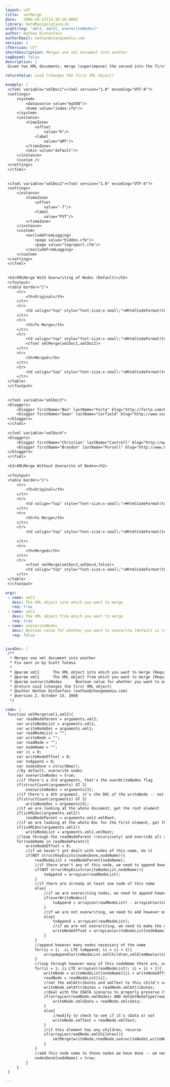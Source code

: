 ```yaml
---
layout: udf
title:  xmlMerge
date:   2008-10-15T14:38:30.000Z
library: DataManipulationLib
argString: "xml1, xml2[, overwriteNodes]"
author: Nathan Dintenfass
authorEmail: nathan@changemedia.com
version: 2
cfVersion: CF7
shortDescription: Merges one xml document into another
tagBased: false
description: |
 Given two XML documents, merge (superimpose) the second into the first.  You can choose to either overwrite existing nodes with the new values (default behavior) or add the nodes even if they duplicate the existing document.  This UDF is particularly handy when you have a default set of configurations in an XML file and want to be able to override some of them with an second XML file but want to have the second file contain only the nodes you are overriding.

returnValue: void (changes the first XML object)

example: |
 <cfxml variable="xmlDoc1"><?xml version="1.0" encoding="UTF-8"?>
 <settings>
     <system>
         <datasource value="myDSN"/>
         <home value="index.cfm"/>
     </system>
     <instance>
         <timeZone>
             <offset 
                 value="0"/>
             <label
                 value="GMT"/>
         </timeZone>
         <skin value="default"/>
     </instance>
     <custom />            
 </settings>
 </cfxml>
 
 
 <cfxml variable="xmlDoc2"><?xml version="1.0" encoding="UTF-8"?>
 <settings>
     <instance>
         <timeZone>
             <offset
                 value="-7"/>
             <label
                 value="PST"/>
         </timeZone>        
     </instance>                
     <custom>
         <excludeFromLogging>
             <page value="hidden.cfm"/>
             <page value="logreport.cfm"/>
         </excludeFromLogging>
     </custom>
 </settings>
 </cfxml>
 
 
 <h2>XMLMerge With Overwriting of Nodes (Default)</h2>
 <cfoutput>
 <table border="1">
     <tr>
         <th>Original</th>
     </tr>
     <tr>
         <td valign="top" style="font-size:x-small;">#htmlCodeFormat(toString(xmlDoc1))#</td>
     </tr>    
     <tr>
         <th>To Merge</th>
     </tr>    
     <tr>
         <td valign="top" style="font-size:x-small;">#htmlCodeFormat(toString(xmlDoc2))#</td>
         <cfset xmlMerge(xmlDoc1,xmlDoc2)>
     </tr>
     <tr>    
         <th>Merged</th>
     </tr>    
     <tr>
         <td valign="top" style="font-size:x-small;">#htmlCodeFormat(toString(xmlDoc1))#</td>
     </tr>
 </table>
 </cfoutput>
 
 
 <cfxml variable="xmlDoc3">
 <bloggers>
     <blogger firstName="Ben" lastName="Forta" blog="http://forta.com/blog/"/>
     <blogger firstName="Sean" lastName="Corfield" blog="http://www.corfield.org/blog/"/>
 </bloggers>
 </cfxml>
 
 <cfxml variable="xmlDoc4">
 <bloggers>
     <blogger firstName="Christian" lastName="Cantrell" blog="http://www.markme.com/cantrell/"/>
     <blogger firstName="Brandon" lastName="Purcell" blog="http://www.bpurcell.org"/>
 </bloggers>
 </cfxml>
 
 <h2>XMLMerge Without Overwrite of Nodes</h2>
 
 <cfoutput>
 <table border="1">
     <tr>
         <th>Original</th>
     </tr>
     <tr>
         <td valign="top" style="font-size:x-small;">#htmlCodeFormat(toString(xmlDoc3))#</td>
     </tr>    
     <tr>
         <th>To Merge</th>
     </tr>    
     <tr>
         <td valign="top" style="font-size:x-small;">#htmlCodeFormat(toString(xmlDoc4))#</td>
         
     </tr>
     <tr>    
         <th>Merged</th>
     </tr>    
     <tr>
         <cfset xmlMerge(xmlDoc3,xmlDoc4,false)>
         <td valign="top" style="font-size:x-small;">#htmlCodeFormat(toString(xmlDoc3))#</td>
     </tr>
 </table>
 </cfoutput>

args:
 - name: xml1
   desc: The XML object into which you want to merge
   req: true
 - name: xml2
   desc: The XML object from which you want to merge
   req: true
 - name: overwriteNodes
   desc: Boolean value for whether you want to overwrite (default is true)
   req: false


javaDoc: |
 /**
  * Merges one xml document into another
  * Fix sent in by Scott Talmsa
  * 
  * @param xml1      The XML object into which you want to merge (Required)
  * @param xml2      The XML object from which you want to merge (Required)
  * @param overwriteNodes      Boolean value for whether you want to overwrite (default is true) (Optional)
  * @return void (changes the first XML object) 
  * @author Nathan Dintenfass (nathan@changemedia.com) 
  * @version 2, October 15, 2008 
  */

code: |
 function xmlMerge(xml1,xml2){
     var readNodeParent = arguments.xml2;
     var writeNodeList = arguments.xml1;
     var writeNodeDoc = arguments.xml1;
     var readNodeList = "";
     var writeNode = "";
     var readNode = "";
     var nodeName = "";
     var ii = 0;
     var writeNodeOffset = 0;
     var toAppend = 0;
     var nodesDone = structNew();
     //by default, overwrite nodes
     var overwriteNodes = true;
     //if there's a 3rd arguments, that's the overWriteNodes flag
     if(structCount(arguments) GT 2)
         overwriteNodes = arguments[3];
     //if there's a 4th argument, it's the DOC of the writeNode -- not a user provided argument -- just used when doing recursion, so we know the original XMLDoc object
     if(structCount(arguments) GT 3)
         writeNodeDoc = arguments[4];
     //if we are looking at the whole document, get the root element
     if(isXMLDoc(arguments.xml2))
         readNodeParent = arguments.xml2.xmlRoot;
     //if we are looking at the whole Doc for the first element, get the root element
     if(isXMLDoc(arguments.xml1))
         writeNodeList = arguments.xml1.xmlRoot;    
     //loop through the readNodeParent (recursively) and override all xmlAttributes/xmlText in the first document with those of elements that match in the second document
     for(nodeName in readNodeParent){
         writeNodeOffset = 0;
         //if we haven't yet dealt with nodes of this name, do it
         if(NOT structKeyExists(nodesDone,nodeName)){
             readNodeList = readNodeParent[nodeName];
             //if there aren't any of this node, we need to append however many there are
             if(NOT structKeyExists(writeNodeList,nodeName)){
                 toAppend = arrayLen(readNodeList);
             }
             //if there are already at least one node of this name
             else{
                 //if we are overwriting nodes, we need to append however many there are minus however many there were (if there none new, it will be 0)
                 if(overWriteNodes){
                     toAppend = arrayLen(readNodeList) - arrayLen(writeNodeList[nodeName]);
                 }
                 //if we are not overwriting, we need to add however many there are
                 else{
                     toAppend = arrayLen(readNodeList);
                     //if we are not overwriting, we need to make the offset of the writeNode equal to however many there already are
                     writeNodeOffset = arrayLen(writeNodeList[nodeName]);
                 }
             }
             //append however many nodes necessary of the name
             for(ii = 1;  ii LTE toAppend; ii = ii + 1){
                 arrayAppend(writeNodeList.xmlChildren,xmlElemNew(writeNodeDoc,nodeName));
             }
             //loop through however many of this nodeName there are, writing them to the writeNodes
             for(ii = 1; ii LTE arrayLen(readNodeList); ii = ii + 1){
                 writeNode = writeNodeList[nodeName][ii + writeNodeOffset];
                 readNode = readNodeList[ii];
                 //set the xmlAttributes and xmlText to this child's values
                 writeNode.xmlAttributes = readNode.xmlAttributes;                
                 //deal with the CDATA scenario to properly preserve (though, if it contains CDATA and text nodes, this won't work!!
                 if(arrayLen(readNode.xmlNodes) AND XmlGetNodeType(readNode.xmlNodes[1]) is "CDATA_SECTION_NODE"){
                     writeNode.xmlCData = readNode.xmlcdata;
                 }
                 else{
                     //modify to check to see if it's cData or not
                     writeNode.xmlText = readNode.xmlText;
                 }
                 //if this element has any children, recurse
                 if(arrayLen(readNode.xmlChildren)){
                     xmlMerge(writeNode,readNode,overwriteNodes,writeNodeDoc);
                 }
             }
             //add this node name to those nodes we have done -- we need to do this because an XMLDoc object can have duplicate keys
             nodesDone[nodeName] = true;
         }
     }
 }

---
```


